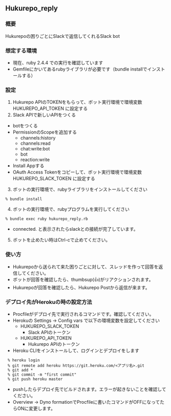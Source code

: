 ## Hukurepo_reply
### 概要
Hukurepoの困りごとにSlackで返信してくれるSlack bot

### 想定する環境
* 現在、ruby 2.4.4 での実行を確認しています
* Gemfileにかいてあるrubyライブラリが必要です（bundle installでインストールする）

### 設定
1. Hukurepo APIのTOKENをもらって、ボット実行環境で環境変数 HUKUREPO_API_TOKEN に設定する
2. Slack APIで新しいAPIをつくる
  * botをつくる
  * PermissionのScopeを追加する
    * channels:history
    * channels:read
    * chat:write:bot
    * bot
    * reaction:write
  * Install Appする
  * OAuth Access Tokenをコピーして、ボット実行環境で環境変数 HUKUREPO_SLACK_TOKEN に設定する
3. ボットの実行環境で、rubyライブラリをインストールしてください

```
% bundle install
```

4. ボットの実行環境で、rubyプログラムを実行してください
```
% bundle exec ruby hukurepo_reply.rb
```
* connected. と表示されたらslackとの接続が完了しています。

5. ボットを止めたい時はCtrl-cで止めてください。

### 使い方
* Hukurepoから送られて来た困りごとに対して、スレッドを作って回答を返信してください。
* ボットが回答を確認したら、thumbsup(:+1:)がリアクションされます。
* Hukurepoが回答を確認したら、Hukurepo Postから返信が来ます。

### デプロイ先がHerokuの時の設定方法
* Procfileがデプロイ先で実行されるコマンドです。確認してください。
* Herokuの Settings -> Config vars で以下の環境変数を設定してください
    * HUKUREPO_SLACK_TOKEN
        * Slack APIのトークン
    * HUKUREPO_API_TOKEN 
        * Hukurepo APIのトークン
* Heroku CLIをインストールして、ログインとデプロイをします
```
 % heroku login
 % git remote add heroku https://git.heroku.com/<アプリ名>.git
 % git add *
 % git commit -m "first commit"
 % git push heroku master
```
* pushしたらデプロイ先でビルドされます。エラーが起きないことを確認してください。
* Overview -> Dyno formationでProcfileに書いたコマンドがOFFになってたらONに変更します。 
